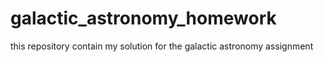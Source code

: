 # galactic_astronomy_homework
this repository contain my solution for the galactic astronomy assignment
